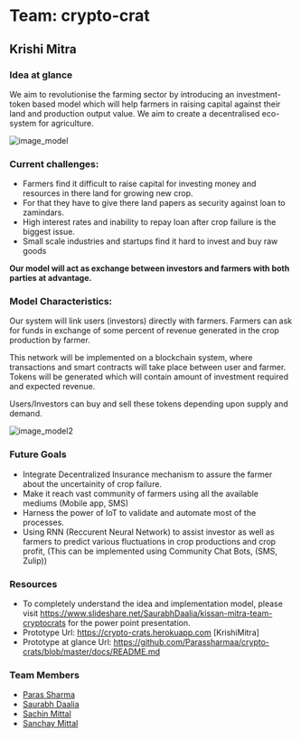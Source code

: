 # Team: crypto-crat

## Krishi Mitra

### Idea at glance

We aim to revolutionise the farming sector by introducing an investment-token based model which will help farmers in raising capital against their land and production output value. We aim to create a decentralised eco-system for agriculture. 

![image_model](https://github.com/Parassharmaa/crypto-crats/blob/master/docs/model-diagram%5BINITIAL%20STATE%5D.jpg)

### Current challenges:

* Farmers find it difficult to raise capital for investing money and resources in there land for growing new crop. 
* For that they have to give there land papers as security against loan to zamindars.
* High interest rates and inability to repay loan after crop failure is the biggest issue. 
* Small scale industries and startups find it hard to invest and buy raw goods


**Our model will act as exchange between investors and farmers with both parties at advantage.**

### Model Characteristics: 

Our system will link users (investors) directly with farmers. Farmers can ask for funds in exchange of some percent of revenue generated in the crop production by farmer.

This network will be implemented on a blockchain system, where transactions and smart contracts will take place between user and farmer. Tokens will be generated which will contain amount of investment required and expected revenue.

Users/Investors can buy and sell these tokens depending upon supply and demand.

![image_model2](https://github.com/Parassharmaa/crypto-crats/blob/master/docs/eng_model.jpg)

### Future Goals
* Integrate Decentralized Insurance mechanism to assure the farmer about the uncertainity of crop failure.
* Make it reach vast community of farmers using all the available mediums (Mobile app, SMS)
* Harness the power of IoT to validate and automate most of the processes.
* Using RNN (Reccurent Neural Network) to assist investor as well as farmers to predict various fluctuations in crop productions and crop profit, (This can be implemented using Community Chat Bots, (SMS, Zulip))

### Resources

* To completely understand the idea and implementation model, please visit https://www.slideshare.net/SaurabhDaalia/kissan-mitra-team-cryptocrats for the power point presentation.
* Prototype Url: https://crypto-crats.herokuapp.com [KrishiMitra]
* Prototype at glance Url: https://github.com/Parassharmaa/crypto-crats/blob/master/docs/README.md

### Team Members
* [Paras Sharma](https://github.com/parassharmaa)
* [Saurabh Daalia](https://github.com/saurabhdaalia)
* [Sachin Mittal](https://github.com/thesachinmittal)
* [Sanchay Mittal](https://github.com/sanchaymittal)

